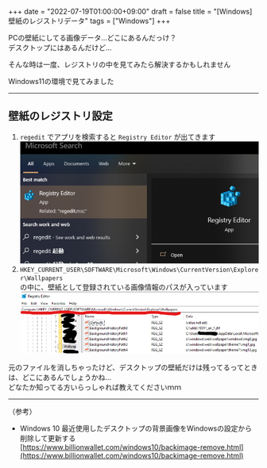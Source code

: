+++
date = "2022-07-19T01:00:00+09:00"
draft = false
title = "[Windows] 壁紙のレジストリデータ"
tags = ["Windows"]
+++

PCの壁紙にしてる画像データ…どこにあるんだっけ？  
デスクトップにはあるんだけど…

そんな時は一度、レジストリの中を見てみたら解決するかもしれません

Windows11の環境で見てみました

-----

## 壁紙のレジストリ設定

1. `regedit` でアプリを検索すると `Registry Editor` が出てきます  
![](/pic/Registory-WallpapersSettings-onWindows_00.png)
1. `HKEY_CURRENT_USER\SOFTWARE\Microsoft\Windows\CurrentVersion\Explorer\Wallpapers`  
の中に、壁紙として登録されている画像情報のパスが入っています  
![](/pic/Registory-WallpapersSettings-onWindows_01.png)


元のファイルを消しちゃったけど、デスクトップの壁紙だけは残ってるってときは、どこにあるんでしょうかね…  
どなたか知ってる方いらっしゃれば教えてくださいｍｍ

---

（参考）  
- Windows 10 最近使用したデスクトップの背景画像をWindowsの設定から削除して更新する  
[https://www.billionwallet.com/windows10/backimage-remove.html](https://www.billionwallet.com/windows10/backimage-remove.html)